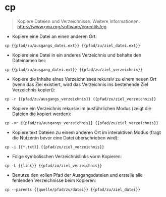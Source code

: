 # cp

> Kopiere Dateien und Verzeichnisse.
> Weitere Informationen: <https://www.gnu.org/software/coreutils/cp>.

- Kopiere eine Datei an einen anderen Ort:

`cp {{pfad/zu/ausgangs_datei.ext}} {{pfad/zu/ziel_datei.ext}}`

- Kopiere eine Datei in ein anderes Verzeichnis und behalte den Dateinamen bei:

`cp {{pfad/zu/ausgang_datei.ext}} {{pfad/zu/ziel_verzeichnis}}`

- Kopiere die Inhalte eines Verzeichnisses rekursiv zu einem neuen Ort (wenn das Ziel existiert, wird das Verzeichnis ins bestehende Ziel Verzeichnis kopiert):

`cp -r {{pfad/zu/ausgangs_verzeichnis}} {{pfad/zu/ziel_verzeichnis}}`

- Kopiere ein Verzeichnis rekursiv im ausführlichen Modus (zeigt die Dateien die kopiert werden):

`cp -vr {{pfad/zu/ausgangs_verzeichnis}} {{pfad/zu/ziel_verzeichnis}}`

- Kopiere text Dateien zu einem anderen Ort im interaktiven Modus (fragt die Nutzer:in bevor eine Datei überschrieben wird):

`cp -i {{*.txt}} {{pfad/zu/ziel_verzeichnis}}`

- Folge symbolischen Verzeichnislinks vorm Kopieren:

`cp -L {{link}} {{pfad/zu/ziel_verzeichnis}}`

- Benutze den vollen Pfad der Ausgangsdateien und erstelle alle fehlenden Verzeichnisse beim Kopieren:

`cp --parents {{quelle/pfad/zu/datei}} {{pfad/zu/ziel_datei}}`
